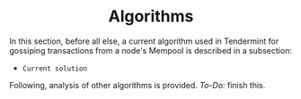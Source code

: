 <div align='center'> 
	<h1>Algorithms</h1>
</div>

In this section, before all else, a current algorithm used in Tendermint for gossiping transactions from a node's Mempool is described in a subsection:

* `Current solution` 

Following, analysis of other algorithms is provided.
*To-Do:* finish this.
<!--stackedit_data:
eyJoaXN0b3J5IjpbNjY5OTM5MDQxXX0=
-->
